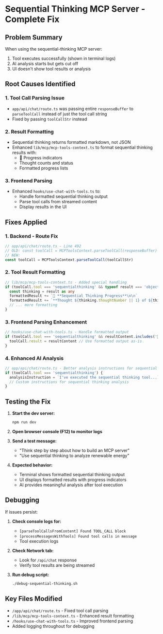 # Sequential Thinking MCP Server - Complete Fix

## Problem Summary
When using the sequential-thinking MCP server:
1. Tool executes successfully (shown in terminal logs)
2. AI analysis starts but gets cut off
3. UI doesn't show tool results or analysis

## Root Causes Identified

### 1. **Tool Call Parsing Issue**
- `app/api/chat/route.ts` was passing entire `responseBuffer` to `parseToolCall` instead of just the tool call string
- Fixed by passing `toolCallStr` instead

### 2. **Result Formatting**
- Sequential thinking returns formatted markdown, not JSON
- Enhanced `lib/mcp/mcp-tools-context.ts` to format sequential thinking results with:
  - 🧠 Progress indicators
  - Thought counts and status
  - Formatted progress lists

### 3. **Frontend Parsing**
- Enhanced `hooks/use-chat-with-tools.ts` to:
  - Handle formatted sequential thinking output
  - Parse tool calls from streamed content
  - Display results in the UI

## Fixes Applied

### 1. Backend - Route Fix
```typescript
// app/api/chat/route.ts - Line 492
// OLD: const toolCall = MCPToolsContext.parseToolCall(responseBuffer)
// NEW:
const toolCall = MCPToolsContext.parseToolCall(toolCallStr)
```

### 2. Tool Result Formatting
```typescript
// lib/mcp/mcp-tools-context.ts - Added special handling
if (toolCall.tool === 'sequentialthinking' && typeof result === 'object' && !Array.isArray(result)) {
  const thinking = result as any
  formattedResult += `🧠 **Sequential Thinking Progress**\n\n`
  formattedResult += `**Thought ${thinking.thoughtNumber || 1} of ${thinking.totalThoughts || '?'}**\n\n`
  // ... more formatting
}
```

### 3. Frontend Parsing Enhancement
```typescript
// hooks/use-chat-with-tools.ts - Handle formatted output
if (toolCall.tool === 'sequentialthinking' && resultContent.includes('🧠 **Sequential Thinking Progress**')) {
  toolCall.result = resultContent // Use formatted output as-is
}
```

### 4. Enhanced AI Analysis
```typescript
// app/api/chat/route.ts - Better analysis instructions for sequential thinking
if (toolCall.tool === 'sequentialthinking') {
  analysisInstruction = `I've executed the sequential thinking tool...`
  // Custom instructions for sequential thinking analysis
}
```

## Testing the Fix

1. **Start the dev server:**
   ```bash
   npm run dev
   ```

2. **Open browser console (F12) to monitor logs**

3. **Send a test message:**
   - "Think step by step about how to build an MCP server"
   - "Use sequential thinking to analyze renewable energy"

4. **Expected behavior:**
   - Terminal shows formatted sequential thinking output
   - UI displays formatted results with progress indicators
   - AI provides meaningful analysis after tool execution

## Debugging

If issues persist:

1. **Check console logs for:**
   - `[parseToolCallsFromContent] Found TOOL_CALL block`
   - `[processMessagesWithTools] Found tool calls in message`
   - Tool execution logs

2. **Check Network tab:**
   - Look for `/api/chat` response
   - Verify tool results are being streamed

3. **Run debug script:**
   ```bash
   ./debug-sequential-thinking.sh
   ```

## Key Files Modified
- `/app/api/chat/route.ts` - Fixed tool call parsing
- `/lib/mcp/mcp-tools-context.ts` - Enhanced result formatting
- `/hooks/use-chat-with-tools.ts` - Improved frontend parsing
- Added logging throughout for debugging